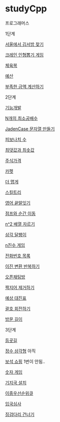 # studyCpp
프로그래머스

1단계

[서울에서 김서방 찾기](https://programmers.co.kr/learn/courses/30/lessons/12919)

[크레인 인형뽑기 게임](https://programmers.co.kr/learn/courses/30/lessons/64061)

[체육복](https://programmers.co.kr/learn/courses/30/lessons/42862)

[예산](https://programmers.co.kr/learn/courses/30/lessons/12982)

[부족한 금액 계산하기](https://programmers.co.kr/learn/courses/30/lessons/82612?language=cpp)

2단계

[기능개발](https://programmers.co.kr/learn/courses/30/lessons/42586)

[N개의 최소공배수](https://programmers.co.kr/learn/courses/30/lessons/12953#)

[JadenCase 문자열 만들기](https://programmers.co.kr/learn/courses/30/lessons/12951#)

[피보나치 수](https://programmers.co.kr/learn/courses/30/lessons/12945)

[최댓값과 최솟값](https://programmers.co.kr/learn/courses/30/lessons/12939)

[주식가격](https://programmers.co.kr/learn/courses/30/lessons/42584)

[카펫](https://programmers.co.kr/learn/courses/30/lessons/42842)

[더 맵게](https://programmers.co.kr/learn/courses/30/lessons/42626)

[스킬트리](https://programmers.co.kr/learn/courses/30/lessons/49993?language=cpp)

[영어 끝말잇기](https://programmers.co.kr/learn/courses/30/lessons/12981)

[점프와 순간 이동](https://programmers.co.kr/learn/courses/30/lessons/12980)

[n^2 배열 자르기](https://programmers.co.kr/learn/courses/30/lessons/87390?language=cpp) 

[삼각 달팽이](https://programmers.co.kr/learn/courses/30/lessons/68645)

[n진수 게임](https://programmers.co.kr/learn/courses/30/lessons/17687)

[전화번호 목록](https://programmers.co.kr/learn/courses/30/lessons/42577)

[이진 변환 반복하기](https://programmers.co.kr/learn/courses/30/lessons/70129)

[오픈채팅방](https://programmers.co.kr/learn/courses/30/lessons/42888)

[짝지어 제거하기](https://programmers.co.kr/learn/courses/30/lessons/12973)

[예상 대진표](https://programmers.co.kr/learn/courses/30/lessons/12985#)

[괄호 회전하기](https://programmers.co.kr/learn/courses/30/lessons/76502)

[방문 길이](https://programmers.co.kr/learn/courses/30/lessons/49994#)

3단계

[등굣길](https://programmers.co.kr/learn/courses/30/lessons/42898#)

[정수 삼각형](https://programmers.co.kr/learn/courses/30/lessons/43105) 아직

[보석 쇼핑](https://programmers.co.kr/learn/courses/30/lessons/67258#) 1번이 안됨..

[숫자 게임](https://programmers.co.kr/learn/courses/30/lessons/12987)

[기지국 설치](https://programmers.co.kr/learn/courses/30/lessons/12979)

[이중우선순위큐](https://programmers.co.kr/learn/courses/30/lessons/42628)

[입국심사](https://programmers.co.kr/learn/courses/30/lessons/43238#)

[징검다리 건너기](https://programmers.co.kr/learn/courses/30/lessons/64062)
